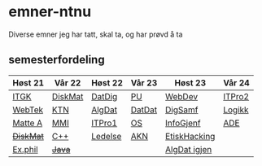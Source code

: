 # emner-ntnu

Diverse emner jeg har tatt, skal ta, og har prøvd å ta

## semesterfordeling

| Høst 21                         | Vår 22                    | Høst 22                    | Vår 23                   | Høst 23                         | Vår 24                    |
| ------------------------------- | ------------------------- | -------------------------- | ------------------------ | ------------------------------- | ------------------------- |
| [ITGK](TDT4109-ITGK/)           | [DiskMat](MA0301-DiskMat) | [DatDig](TDT4160-DatDig)   | [PU](TDT4145-PU)         | [WebDev](IT2810-WebDev)         | [ITPro2](IT2901)          |
| [WebTek](IT2805-Webtek/)        | [KTN](TTM4100-KTN)        | [AlgDat](TDT4120-AlgDat)   | [DatDat](TDT4145-DatDat) | [DigSamf](IT1604-DigSamf)       | [Logikk](FI1005-Logikk)   |
| [Matte A](MA0001-MatteA/)       | [MMI](TDT4180-MMI)        | [ITPro1](IT1901-ITPro1)    | [OS](TDT4186-OS)         | [InfoGjenf](TDT4117-InfoGjenf)  | [ADE](TTT4203-ADE)        |
| [~~DiskMat~~](TMA4140-DiskMat/) | [C++](TDT4102-C++)        | [Ledelse](ØKO1001-Ledelse) | [AKN](TTM4135-AKN)       | [EtiskHacking](IIK3100-EtiskHacking)|                       |
| [Ex.phil](EXPH0300-ExPhil/)     | [~~Java~~](TDT4100-Java)  |                            |                          | [AlgDat igjen](TDT4120-AlgDat)| |                           |
